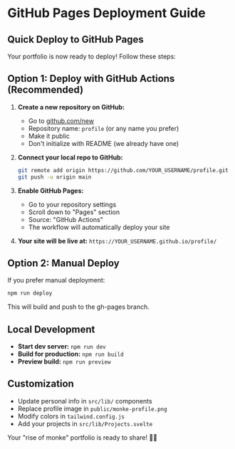 # GitHub Pages Deployment Guide

## Quick Deploy to GitHub Pages

Your portfolio is now ready to deploy! Follow these steps:

## Option 1: Deploy with GitHub Actions (Recommended)

1. **Create a new repository on GitHub:**
   - Go to [github.com/new](https://github.com/new)
   - Repository name: `profile` (or any name you prefer)
   - Make it public
   - Don't initialize with README (we already have one)

2. **Connect your local repo to GitHub:**
   ```bash
   git remote add origin https://github.com/YOUR_USERNAME/profile.git
   git push -u origin main
   ```

3. **Enable GitHub Pages:**
   - Go to your repository settings
   - Scroll down to "Pages" section
   - Source: "GitHub Actions"
   - The workflow will automatically deploy your site

4. **Your site will be live at:**
   `https://YOUR_USERNAME.github.io/profile/`

## Option 2: Manual Deploy

If you prefer manual deployment:

```bash
npm run deploy
```

This will build and push to the gh-pages branch.

## Local Development

- **Start dev server:** `npm run dev`
- **Build for production:** `npm run build`
- **Preview build:** `npm run preview`

## Customization

- Update personal info in `src/lib/` components
- Replace profile image in `public/monke-profile.png`
- Modify colors in `tailwind.config.js`
- Add your projects in `src/lib/Projects.svelte`

Your "rise of monke" portfolio is ready to share! 🐒✨
